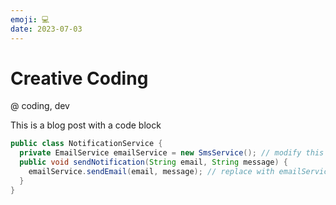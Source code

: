 ```yaml
---
emoji: 💻
date: 2023-07-03
---
```


# Creative Coding

@ coding, dev

This is a blog post with a code block

```java
public class NotificationService {
  private EmailService emailService = new SmsService(); // modify this line
  public void sendNotification(String email, String message) {
    emailService.sendEmail(email, message); // replace with emailService.sendSms(phone, message);
  }
}
```